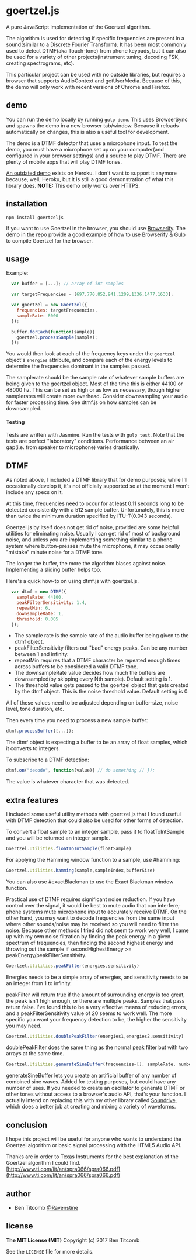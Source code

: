 # goertzel.js
A pure JavaScript implementation of the Goertzel algorithm.

The algorithm is used for detecting if specific frequencies are present in a sound(similar to a Discrete Fourier Transform).  It has been most commonly used to detect DTMF(aka Touch-tone) from phone keypads, but it can also be used for a variety of other projects(instrument tuning, decoding FSK, creating spectrograms, etc).

This particular project can be used with no outside libraries, but requires a browser that supports AudioContext and getUserMedia.  Because of this, the demo will only work with recent versions of Chrome and Firefox.


## demo
You can run the demo locally by running `gulp demo`.  This uses BrowserSync and spawns the demo in a new browser tab/window.  Because it reloads automatically on changes, this is also a useful tool for development.

The demo is a DTMF detector that uses a microphone input.  To test the demo, you must have a microphone set up on your computer(and configured in your browser settings) and a source to play DTMF.  There are plenty of mobile apps that will play DTMF tones.

[An outdated demo](https://goertzel.herokuapp.com/) exists on Heroku.  I don't want to support it anymore because, well, Heroku, but it is still a good demonstration of what this library does.  **NOTE:** This demo only works over HTTPS.


## installation

`npm install goertzeljs`

If you want to use Goertzel in the browser, you should use [Browserify](https://github.com/substack/node-browserify).  The demo in the repo provide a good example of how to use Browserify & [Gulp](https://github.com/gulpjs/gulp) to compile Goertzel for the browser.


## usage
Example:
```javascript
  var buffer = [...]; // array of int samples

  var targetFrequencies = [697,770,852,941,1209,1336,1477,1633];

  var goertzel = new Goertzel({
    frequencies: targetFrequencies,
    sampleRate: 8000
  });

  buffer.forEach(function(sample){
    goertzel.processSample(sample);
  });
```

You would then look at each of the frequency keys under the `goertzel` object's `energies` attribute, and compare each of the energy levels to determine the frequencies dominant in the samples passed.

The samplerate should be the sample rate of whatever sample buffers are being given to the goertzel object.  Most of the time this is either 44100 or 48000 hz.  This can be set as high or as low as necessary, though higher samplerates will create more overhead.  Consider downsampling your audio for faster processing time.  See dtmf.js on how samples can be downsampled.


#### Testing
Tests are written with Jasmine.  Run the tests with ```gulp test```.  Note that the tests are perfect "laboratory" conditions.  Performance between an air gap(i.e. from speaker to microphone) varies drastically.


## DTMF
As noted above, I included a DTMF library that for demo purposes; while I'll occasionally develop it, it's not officially supported so at the moment I won't include any specs on it.

At this time, frequencies need to occur for at least 0.11 seconds long to be detected consistently with a 512 sample buffer.  Unfortunately, this is more than twice the minimum duration specified by ITU-T(0.043 seconds).

Goertzel.js by itself does not get rid of noise, provided are some helpful utilities for eliminating noise.  Usually I can get rid of most of background noise, and unless you are implementing something similar to a phone system where button-presses mute the microphone, it may occasionally "mistake" minute noise for a DTMF tone.

The longer the buffer, the more the algorithm biases against noise.  Implementing a sliding buffer helps too.

Here's a quick how-to on using dtmf.js with goertzel.js.

```javascript
  var dtmf = new DTMF({
    sampleRate: 44100,
    peakFilterSensitivity: 1.4,
    repeatMin: 6,
    downsampleRate: 1,
    threshold: 0.005
  });
```

* The sample rate is the sample rate of the audio buffer being given to the dtmf object.
* peakFilterSensitivity filters out "bad" energy peaks.  Can be any number between 1 and infinity.
* repeatMin requires that a DTMF character be repeated enough times across buffers to be considered a valid DTMF tone.
* The downsampleRate value decides how much the buffers are downsampled(by skipping every Nth sample).  Default setting is 1.
* The threshold value gets passed to the goertzel object that gets created by the dtmf object.  This is the noise threshold value.  Default setting is 0.

All of these values need to be adjusted depending on buffer-size, noise level, tone duration, etc.

Then every time you need to process a new sample buffer:
```javascript
dtmf.processBuffer([...]);
```

The dtmf object is expecting a buffer to be an array of float samples, which it converts to integers.

To subscribe to a DTMF detection:
```javascript
dtmf.on("decode", function(value){ // do something // });
```

The value is whatever character that was detected.

## extra features
I included some useful utility methods with goertzel.js that I found useful with DTMF detection that could also be used for other forms of detection.


To convert a float sample to an integer sample, pass it to floatToIntSample and you will be returned an integer sample.
```javascript
Goertzel.Utilities.floatToIntSample(floatSample)
```

For applying the Hamming window function to a sample, use #hamming:
```javascript
Goertzel.Utilities.hamming(sample,sampleIndex,bufferSize)
```

You can also use #exactBlackman to use the Exact Blackman window function.

Practical use of DTMF requires significant noise reduction.  If you have control over the signal, it would be best to mute audio that can interfere; phone systems mute microphone input to accurately receive DTMF.  On the other hand, you may want to decode frequencies from the same input where other sounds/noise may be received so you will need to filter the noise.  Because other methods I tried did not seem to work very well, I came up with my own noise filtration by finding the peak energy in a given spectrum of frequencies, then finding the second highest energy and throwing out the sample if secondHighestEnergy >= peakEnergy/peakFilterSensitivity.  

```javascript
Goertzel.Utilities.peakFilter(energies,sensitivity)
```

Energies needs to be a simple array of energies, and sensitivity needs to be an integer from 1 to infinity.

peakFilter will return true if the amount of surrounding energy is too great, the peak isn't high enough, or there are multiple peaks.  Samples that pass return false.  I've found this to be a very effective means of reducing errors, and a peakFilterSensitivity value of 20 seems to work well.  The more specific you want your frequency detection to be, the higher the sensitivity you may need.

```javascript
Goertzel.Utilities.doublePeakFilter(energies1,energies2,sensitivity)
```

doublePeakFilter does the same thing as the normal peak filter but with two arrays at the same time.  

```javascript
Goertzel.Utilities.generateSineBuffer(frequencies=[], sampleRate, numberOfSamples)
```
generateSineBuffer lets you create an artificial buffer of any number of combined sine waves.  Added for testing purposes, but could have any number of uses.  If you needed to create an oscillator to generate DTMF or other tones without access to a browser's audio API, that's your function.  I actually intend on replacing this with my other library called [Soundrive](https://github.com/Ravenstine/soundrive), which does a better job at creating and mixing a variety of waveforms.


## conclusion
I hope this project will be useful for anyone who wants to understand the Goertzel algorithm or basic signal processing with the HTML5 Audio API.

Thanks are in order to Texas Instruments for the best explanation of the Goertzel algorithm I could find.
[http://www.ti.com/lit/an/spra066/spra066.pdf](http://www.ti.com/lit/an/spra066/spra066.pdf)


## author
* Ben Titcomb [@Ravenstine](https://github.com/Ravenstine)

## license
**The MIT License (MIT)**
Copyright (c) 2017 Ben Titcomb

See the `LICENSE` file for more details.
